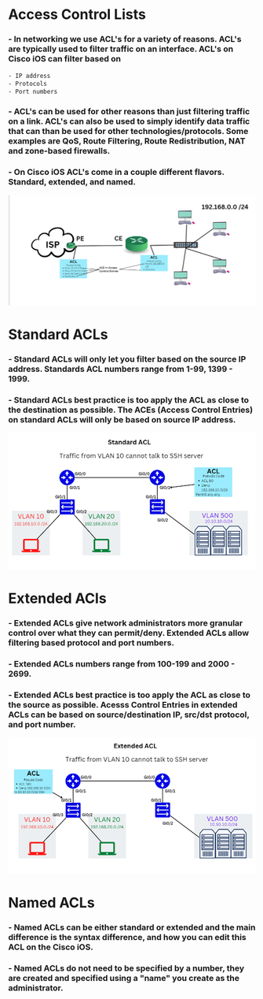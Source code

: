 # Access Control Lists

### - In networking we use ACL's for a variety of reasons. ACL's are typically used to filter traffic on an interface. ACL's on Cisco iOS can filter based on 
    - IP address
    - Protocols
    - Port numbers

### - ACL's can be used for other reasons than just filtering traffic on a link. ACL's can also be used to simply identify data traffic that can than be used for other technologies/protocols. Some examples are QoS, Route Filtering, Route Redistribution, NAT and zone-based firewalls.

### - On Cisco iOS ACL's come in a couple different flavors. Standard, extended, and named.

![](/ACLs/ACL_image.png)

# Standard ACLs

### - Standard ACLs will only let you filter based on the source IP address. Standards ACL numbers range from 1-99, 1399 - 1999.

### - Standard ACLs best practice is too apply the ACL as close to the destination as possible. The ACEs (Access Control Entries) on standard ACLs will only be based on source IP address.

![](/ACLs/standard_acl_image.png)

# Extended ACls

### - Extended ACLs give network administrators more granular control over what they can permit/deny. Extended ACLs allow filtering based protocol and port numbers.

### - Extended ACLs numbers range from 100-199 and 2000 - 2699.

### - Extended ACLs best practice is too apply the ACL as close to the source as possible. Acesss Control Entries in extended ACLs can be based on source/destination IP, src/dst protocol, and port number.

![](/ACLs/extended_acl_iamge.png)

# Named ACLs

### - Named ACLs can be either standard or extended and the main difference is the syntax difference, and how you can edit this ACL on the Cisco iOS.

### - Named ACLs do not need to be specified by a number, they are created and specified using a **"name"** you create as the administrator.
